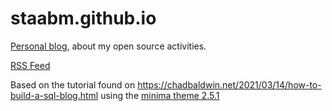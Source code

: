 # staabm.github.io

[Personal blog](https://staabm.github.io/), about my open source activities.

[RSS Feed](https://staabm.github.io/feed.xml)

Based on the tutorial found on https://chadbaldwin.net/2021/03/14/how-to-build-a-sql-blog.html
using the [minima theme 2.5.1](https://github.com/jekyll/minima)

